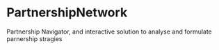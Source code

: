 # PartnershipNetwork
Partnership Navigator, and interactive solution to analyse and formulate parnership stragies
